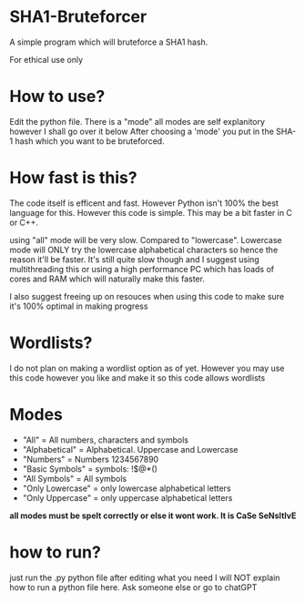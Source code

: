 # SHA1-Bruteforcer
A simple program which will bruteforce a SHA1 hash. 

For ethical use only



# How to use? 

Edit the python file. 
There is a "mode" all modes are self explanitory however I shall go over it below
After choosing a 'mode' you put in the SHA-1 hash which you want to be bruteforced. 


# How fast is this?

The code itself is efficent and fast. However Python isn't 100% the best language for this. However this code is simple. 
This may be a bit faster in C or C++. 

using "all" mode will be very slow. Compared to "lowercase". Lowercase mode will ONLY try the lowercase alphabetical characters so hence the reason it'll be faster.
It's still quite slow though and I suggest using multithreading this or using a high performance PC which has loads of cores and RAM which will naturally make this faster. 

I also suggest freeing up on resouces when using this code to make sure it's 100% optimal in making progress


# Wordlists?

I do not plan on making a wordlist option as of yet. However you may use this code however you like and make it so this code allows wordlists 

# Modes

- "All" = All numbers, characters and symbols
- "Alphabetical" = Alphabetical. Uppercase and Lowercase
- "Numbers" = Numbers 1234567890
- "Basic Symbols" = symbols:  !$@*()
- "All Symbols" = All symbols
- "Only Lowercase" = only lowercase alphabetical letters
- "Only Uppercase" = only uppercase alphabetical letters

**all modes must be spelt correctly or else it wont work. It is CaSe SeNsItIvE**




# how to run? 

just run the .py python file after editing what you need 
I will NOT explain how to run a python file here. Ask someone else or go to chatGPT 
